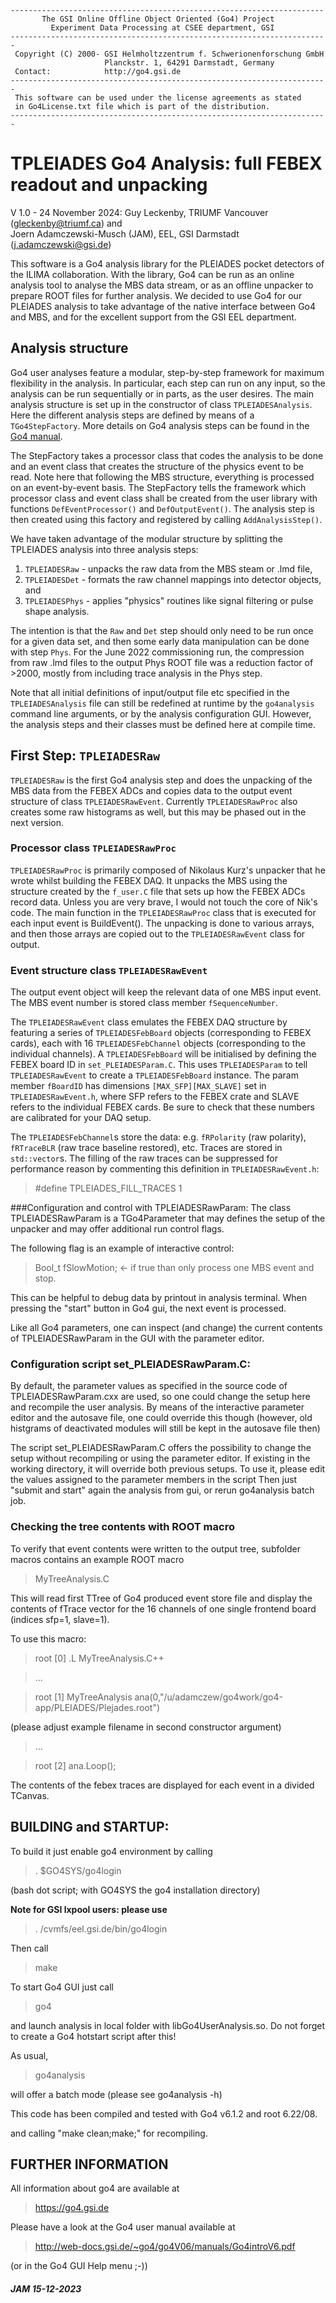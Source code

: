 ```
----------------------------------------------------------------------
       The GSI Online Offline Object Oriented (Go4) Project
         Experiment Data Processing at CSEE department, GSI
-----------------------------------------------------------------------
 Copyright (C) 2000- GSI Helmholtzzentrum f. Schwerionenforschung GmbH
                     Planckstr. 1, 64291 Darmstadt, Germany
 Contact:            http://go4.gsi.de
-----------------------------------------------------------------------
 This software can be used under the license agreements as stated
 in Go4License.txt file which is part of the distribution.
-----------------------------------------------------------------------

```


# TPLEIADES Go4 Analysis: full FEBEX readout and unpacking
V 1.0 - 24 November 2024: 
Guy Leckenby, TRIUMF Vancouver (gleckenby@triumf.ca) and </br>
Joern Adamczewski-Musch (JAM), EEL, GSI Darmstadt (j.adamczewski@gsi.de)

This software is a Go4 analysis library for the PLEIADES pocket detectors of the ILIMA collaboration. With the library, Go4 can be run as an online analysis tool to analyse the MBS data stream, or as an offline unpacker to prepare ROOT files for further analysis. We decided to use Go4 for our PLEIADES analysis to take advantage of the native interface between Go4 and MBS, and for the excellent support from the GSI EEL department.

## Analysis structure
Go4 user analyses feature a modular, step-by-step framework for maximum flexibility in the analysis. In particular, each step can run on any input, so the analysis can be run sequentially or in parts, as the user desires. The main analysis structure is set up in the constructor of class `TPLEIADESAnalysis`. Here the different analysis steps are defined by means of a `TGo4StepFactory`. More details on Go4 analysis steps can be found in the [Go4 manual](https://web-docs.gsi.de/%7Ego4/go4V06/manuals/Go4introV6.pdf).

The StepFactory takes a processor class that codes the analysis to be done and an event class that creates the structure of the physics event to be read. Note here that following the MBS structure, everything is processed on an event-by-event basis. The StepFactory tells the framework which processor class and event class shall be created from the user library with functions `DefEventProcessor()` and `DefOutputEvent()`. The analysis step is then created using this factory and registered by calling `AddAnalysisStep()`.

We have taken advantage of the modular structure by splitting the TPLEIADES analysis into three analysis steps:
1. `TPLEIADESRaw` - unpacks the raw data from the MBS steam or .lmd file,
2. `TPLEIADESDet` - formats the raw channel mappings into detector objects, and
3. `TPLEIADESPhys` - applies "physics" routines like signal filtering or pulse shape analysis.

The intention is that the `Raw` and `Det` step should only need to be run once for a given data set, and then some early data manipulation can be done with step `Phys`. For the June 2022 commissioning run, the compression from raw .lmd files to the output Phys ROOT file was a reduction factor of >2000, mostly from including trace analysis in the Phys step.

Note that all initial definitions of input/output file etc specified in the `TPLEIADESAnalysis` file can still be redefined at runtime by the `go4analysis` command line arguments, or by the analysis configuration GUI. However, the analysis steps and their classes must be defined here at compile time.


## First Step: `TPLEIADESRaw`
`TPLEIADESRaw` is the first Go4 analysis step and does the unpacking of the MBS data from the FEBEX ADCs and copies data to the output event structure of class `TPLEIADESRawEvent`. Currently `TPLEIADESRawProc` also creates some raw histograms as well, but this may be phased out in the next version. 

### Processor class `TPLEIADESRawProc`
`TPLEIADESRawProc` is primarily composed of Nikolaus Kurz's unpacker that he wrote whilst building the FEBEX DAQ. It unpacks the MBS using the structure created by the `f_user.C` file that sets up how the FEBEX ADCs record data. Unless you are very brave, I would not touch the core of Nik's code. The main function in the `TPLEIADESRawProc` class that is executed for each input event is BuildEvent(). The unpacking is done to various arrays, and then those arrays are copied out to the `TPLEIADESRawEvent` class for output.

### Event structure class `TPLEIADESRawEvent`
The output event object will keep the relevant data of one MBS input event. The MBS event number is stored class member `fSequenceNumber`.

The `TPLEIADESRawEvent` class emulates the FEBEX DAQ structure by featuring a series of `TPLEIADESFebBoard` objects (corresponding to FEBEX cards), each with 16 `TPLEIADESFebChannel` objects (corresponding to the individual channels). A `TPLEIADESFebBoard` will be initialised by defining the FEBEX board ID in `set_PLEIADESParam.C`. This uses `TPLEIADESParam` to tell `TPLEIADESRawEvent` to create a `TPLEIADESFebBoard` instance. The param member `fBoardID` has dimensions `[MAX_SFP][MAX_SLAVE]` set in `TPLEIADESRawEvent.h`, where SFP refers to the FEBEX crate and SLAVE refers to the individual FEBEX cards. Be sure to check that these numbers are calibrated for your DAQ setup.

The `TPLEIADESFebChannel`s store the data: e.g. `fRPolarity` (raw polarity), `fRTraceBLR` (raw trace baseline restored), etc. Traces are stored in `std::vector`s. The filling of the raw traces can be suppressed for performance reason by commenting this definition in `TPLEIADESRawEvent.h`:
> \#define TPLEIADES_FILL_TRACES 1

###Configuration and control with TPLEIADESRawParam:
The class TPLEIADESRawParam is a TGo4Parameter that may defines the setup of the unpacker 
and may offer additional run control flags.

The following flag is an example of interactive control:

>Bool_t fSlowMotion; 
<- if true than only process one MBS event and stop. 

This can be helpful to debug data by printout in analysis terminal. When pressing the "start" button in Go4 gui,
the next event is processed. 

Like all Go4 parameters, one can inspect (and change) the current contents of TPLEIADESRawParam in the GUI
with the parameter editor.


### Configuration script set_PLEIADESRawParam.C:

By default, the parameter values as specified in the source code of TPLEIADESRawParam.cxx are used, so one could change the setup
here and recompile the user analysis.
By means of the interactive parameter editor and the autosave file, one could override this though (however, old
histgrams of deactivated modules will still be kept in the autosave file then)

The script set_PLEIADESRawParam.C offers the possibility to change the setup without recompiling or using the parameter editor. 
If existing in the working directory, it will override both previous setups.
To use it, please edit the values assigned to the parameter members in the script 
Then just "submit and start" again the analysis from gui, or rerun go4analysis batch job.


### Checking the tree contents with ROOT macro

To verify that event contents were written to the output tree, subfolder macros contains an example ROOT macro 
>MyTreeAnalysis.C

This will read first TTree of Go4 produced event store file and display the contents of fTrace vector for the 16 channels
of one single frontend board (indices sfp=1, slave=1).

To use this macro:

>root [0] .L MyTreeAnalysis.C++

>...

>root [1] MyTreeAnalysis ana(0,"/u/adamczew/go4work/go4-app/PLEIADES/Plejades.root")

(please adjust example filename in second constructor argument)
>...

>root [2] ana.Loop();

The contents of the febex traces are displayed for each event in a divided TCanvas.


## BUILDING and STARTUP:

To build it just enable go4 environment by calling 

> . $GO4SYS/go4login

(bash dot script; with GO4SYS the go4 installation directory)

**Note for GSI lxpool users: please use**
>. /cvmfs/eel.gsi.de/bin/go4login

Then call
> make 

To start Go4 GUI just call
> go4

and launch analysis in local folder with libGo4UserAnalysis.so.
Do not forget to create a Go4 hotstart script after this!

As usual, 
> go4analysis 

will offer a batch mode (please see go4analysis -h)

This code has been compiled and tested with  Go4 v6.1.2 and root 6.22/08. 

and calling "make clean;make;" for recompiling.

## FURTHER INFORMATION
All information about go4 are available at
>https://go4.gsi.de


Please have a look at the Go4 user manual available at
>http://web-docs.gsi.de/~go4/go4V06/manuals/Go4introV6.pdf

(or in the Go4 GUI Help menu ;-))

##### JAM 15-12-2023

